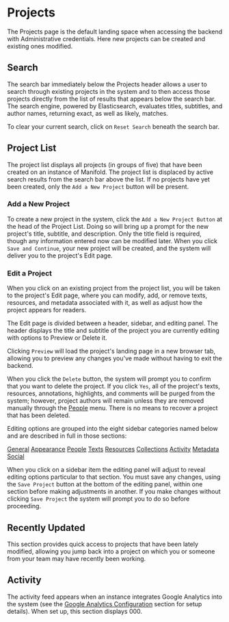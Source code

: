 # Projects

The Projects page is the default landing space when accessing the backend with Administrative credentials. Here new projects can be created and existing ones modified.

<a name="search"></a>
## Search

The search bar immediately below the Projects header allows a user to search through existing projects in the system and to then access those projects directly from the list of results that appears below the search bar. The search engine, powered by Elasticsearch, evaluates titles, subtitles, and author names, returning exact, as well as likely, matches.

To clear your current search, click on `Reset Search` beneath the search bar.

<a name="project-list"></a>
## Project List

The project list displays all projects (in groups of five) that have been created on an instance of Manifold. The project list is displaced by active search results from the search bar above the list. If no projects have yet been created, only the `Add a New Project` button will be present.

<a name="new-project"></a>
### Add a New Project

To create a new project in the system, click the `Add a New Project Button` at the head of the Project List. Doing so will bring up a prompt for the new project's title, subtitle, and description. Only the title field is required, though any information entered now can be modified later. When you click `Save and Continue`, your new project will be created, and the system will deliver you to the project's Edit page.

### Edit a Project

When you click on an existing project from the project list, you will be taken to the project's Edit page, where you can modify, add, or remove texts, resources, and metadata associated with it, as well as adjust how the project appears for readers.

The Edit page is divided between a header, sidebar, and editing panel. The header displays the title and subtitle of the project you are currently editing with options to Preview or Delete it.

Clicking `Preview` will load the project's landing page in a new browser tab, allowing you to preview any changes you've made without having to exit the backend.

When you click the `Delete` button, the system will prompt you to confirm that you want to delete the project. If you click `Yes`, all of the project's texts, resources, annotations, highlights, and comments will be purged from the system; however, project authors will remain unless they are removed manually through the [People](people.md) menu. There is no means to recover a project that has been deleted.

Editing options are grouped into the eight sidebar categories named below and are described in full in those sections:

[General](general.md)
[Appearance](appearance.md)
[People](people.md)
[Texts](texts.md)
[Resources](resources.md)
[Collections](collections.md)
[Activity](activity.md)
[Metadata](metadata.md)
[Social](social.md)

When you click on a sidebar item the editing panel will adjust to reveal editing options particular to that section. You must save any changes, using the `Save Project` button at the bottom of the editing panel, within one section before making adjustments in another. If you make changes without clicking `Save Project` the system will prompt you to do so before proceeding.

<a name="recently-updated"></a>
## Recently Updated

This section provides quick access to projects that have been lately modified, allowing you jump back into a project on which you or someone from your team may have recently been working.

<a name="activity"></a>
## Activity

The activity feed appears when an instance integrates Google Analytics into the system (see the [Google Analytics Configuration](/configuration/google_analytics.md) section for setup details). When set up, this section displays 000.